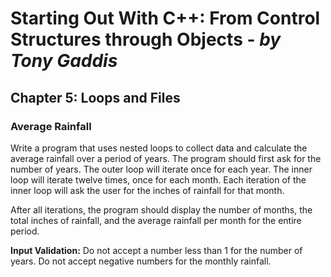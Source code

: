 # Starting Out With C++: From Control Structures through Objects - *by Tony Gaddis*
## Chapter 5: Loops and Files
### Average Rainfall
Write a program that uses nested loops to collect data and calculate the average rainfall over a 
period of years. The program should first ask for the number of years. The outer loop will 
iterate once for each year. The inner loop will iterate twelve times, once for each month. Each 
iteration of the inner loop will ask the user for the inches of rainfall for that month.

After all iterations, the program should display the number of months, the total inches of 
rainfall, and the average rainfall per month for the entire period.

**Input Validation:** Do not accept a number less than 1 for the number of years. Do not accept negative numbers for the monthly rainfall.
